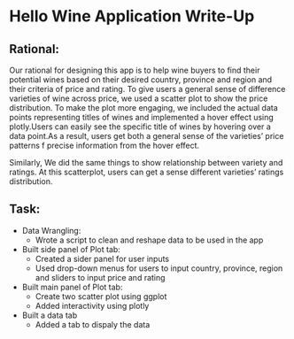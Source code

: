 Hello Wine Application Write-Up
===============================

Rational:
---------

Our rational for designing this app is to help wine buyers to find their
potential wines based on their desired country, province and region and
their criteria of price and rating. To give users a general sense of
difference varieties of wine across price, we used a scatter plot to
show the price distribution. To make the plot more engaging, we included
the actual data points representing titles of wines and implemented a
hover effect using plotly.Users can easily see the specific title of
wines by hovering over a data point.As a result, users get both a
general sense of the varieties’ price patterns f precise information
from the hover effect.

Similarly, We did the same things to show relationship between variety
and ratings. At this scatterplot, users can get a sense different
varieties’ ratings distribution.

Task:
-----

-   Data Wrangling:
    -   Wrote a script to clean and reshape data to be used in the app
-   Built side panel of Plot tab:
    -   Created a sider panel for user inputs
    -   Used drop-down menus for users to input country, province,
        region and sliders to input price and rating
-   Built main panel of Plot tab:
    -   Create two scatter plot using ggplot
    -   Added interactivity using plotly
-   Built a data tab
    -   Added a tab to dispaly the data
